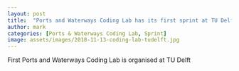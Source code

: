 ```yaml
---
layout: post
title:  "Ports and Waterways Coding Lab has its first sprint at TU Delft"
author: mark
categories: [Ports & Waterways Coding Lab, Sprint]
image: assets/images/2018-11-13-coding-lab-tudelft.jpg 
---
```

First Ports and Waterways Coding Lab is organised at TU Delft